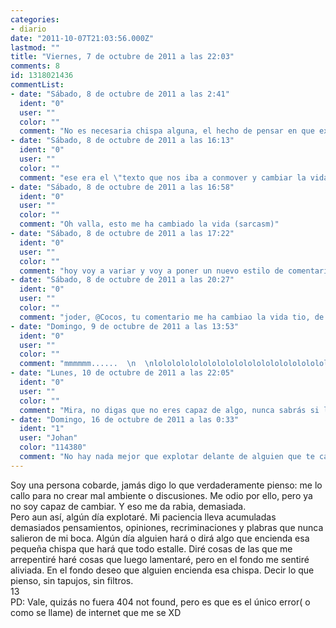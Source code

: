 ```yaml
---
categories:
- diario
date: "2011-10-07T21:03:56.000Z"
lastmod: ""
title: "Viernes, 7 de octubre de 2011 a las 22:03"
comments: 8
id: 1318021436
commentList:
- date: "Sábado, 8 de octubre de 2011 a las 2:41"
  ident: "0"
  user: ""
  color: ""
  comment: "No es necesaria chispa alguna, el hecho de pensar en que explotarás como un hecho en un futuro próximo no es otra cosa que la propia cobardía que teme que puedas llegar a hacerlo algún día y por eso te manipula con la ilusión de que \'\'algún día las cosas cambiarán\'\'.  \n  \nPues no es así la verdad, o te enciendes tú, o seguirás apagada y tragando mierda. La decisión es tuya.  \nAdemás has dicho aliviadA, con A, a ti por lo menos no te partirán la cara por decir lo que piensas."
- date: "Sábado, 8 de octubre de 2011 a las 16:13"
  ident: "0"
  user: ""
  color: ""
  comment: "ese era el \"texto que nos iba a conmover y cambiar la vida\"? pues a mi me ha dejao igual ._."
- date: "Sábado, 8 de octubre de 2011 a las 16:58"
  ident: "0"
  user: ""
  color: ""
  comment: "Oh valla, esto me ha cambiado la vida (sarcasm)"
- date: "Sábado, 8 de octubre de 2011 a las 17:22"
  ident: "0"
  user: ""
  color: ""
  comment: "hoy voy a variar y voy a poner un nuevo estilo de comentario, el comentario es el siguiente (hasta aqui no cuenta):  \n  \nlololololololololololololololol"
- date: "Sábado, 8 de octubre de 2011 a las 20:27"
  ident: "0"
  user: ""
  color: ""
  comment: "joder, @Cocos, tu comentario me ha cambiao la vida tio, de verdad   \nxDDDDDDDDDDDDDDDDDDDDDDDDDDDDDD  \nno ^_______^"
- date: "Domingo, 9 de octubre de 2011 a las 13:53"
  ident: "0"
  user: ""
  color: ""
  comment: "mmmmmm......  \n  \nlololololololololololololololololololololol!!!! o tal vez trololololololol?"
- date: "Lunes, 10 de octubre de 2011 a las 22:05"
  ident: "0"
  user: ""
  color: ""
  comment: "Mira, no digas que no eres capaz de algo, nunca sabrás si lo eres si no lo intentas, me entiendes? conozco mucha gente como tú, que se guardan las cosas, se las van guardando y guardando y acaban muy mal. Y eso de que alguien diga algo y explotes, y si es alguien que no se merece nada de lo que le digas? provoca tu propia explosión en las personas que más daño te hayan hecho, así tu te quitarás de encima un peso enorme y ellas sabrán que deben cambiar algo en ellos mismos que hace daño a los demás, y, a partir de ahora, di lo que piensas sobre las cosas que están mal, porque si el mundo va como va, una de las razones es que nos lo callamos todo y no marcamos un límite a las cosas que nos afectan. Inténtalo, cada vez que te sientas molest@ por algo, DILO, de buenas maneras, y verás como todo mejora"
- date: "Domingo, 16 de octubre de 2011 a las 0:33"
  ident: "1"
  user: "Johan"
  color: "114380"
  comment: "No hay nada mejor que explotar delante de alguien que te cae mal y se lo merece, al contrario que si lo haces delante de una que te cae bien y no se lo merece. Con la primera tienes un subidón cuando lo piensas, pero con la segunda tienes un bajón.  \nTe recomiendo que explotes ante un ser humano que te caiga mal y que seas cruel y despiadada con él. Eso también puede traer malas consecuencias, tenlo en cuenta. Pero vale la pena, al menos para mí."
---
```


Soy una persona cobarde, jamás digo lo que verdaderamente pienso: me lo callo para no crear mal ambiente o discusiones. Me odio por ello, pero ya no soy capaz de cambiar. Y eso me da rabia, demasiada.  
Pero aun así, algún día explotaré. Mi paciencia lleva acumuladas demasiados pensamientos, opiniones, recriminaciones y plabras que nunca salieron de mi boca. Algún día alguien hará o dirá  algo que encienda esa pequeña chispa que hará que todo estalle. Diré cosas de las que me arrepentiré haré cosas que luego lamentaré, pero en el fondo me sentiré aliviada. En el fondo deseo que alguien encienda esa chispa. Decir lo que pienso, sin tapujos, sin filtros.   
13  
PD: Vale, quizás no fuera 404 not found, pero es que es el único error( o como se llame) de internet que me se XD